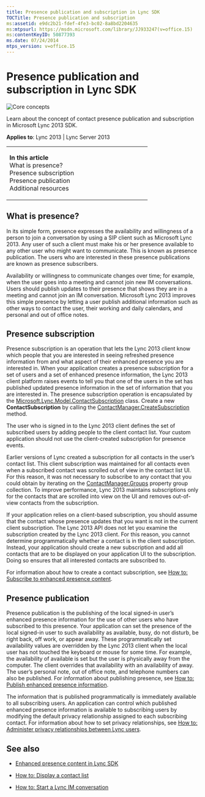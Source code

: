 ```yaml
---
title: Presence publication and subscription in Lync SDK
TOCTitle: Presence publication and subscription
ms:assetid: e9dc2b21-fdef-4fe3-bc02-8a8bd2204635
ms:mtpsurl: https://msdn.microsoft.com/library/JJ933247(v=office.15)
ms:contentKeyID: 50877393
ms.date: 07/24/2014
mtps_version: v=office.15
---
```


# Presence publication and subscription in Lync SDK

![Core concepts](images/JJ933133.mod_icon_CoreConcepts_long(Office.15).png "Core concepts")

Learn about the concept of contact presence publication and subscription in Microsoft Lync 2013 SDK.



**Applies to**: Lync 2013 | Lync Server 2013

<table>
<colgroup>
<col style="width: 50%" />
<col style="width: 50%" />
</colgroup>
<tbody>
<tr class="odd">
<td><p><strong>In this article</strong><br />
What is presence?<br />
Presence subscription<br />
Presence publication<br />
Additional resources</p></td>
<td><p></p>
<p></p></td>
</tr>
</tbody>
</table>

## What is presence?

In its simple form, presence expresses the availability and willingness of a person to join a conversation by using a SIP client such as Microsoft Lync 2013. Any user of such a client must make his or her presence available to any other user who might want to communicate. This is known as presence publication. The users who are interested in these presence publications are known as presence subscribers.

Availability or willingness to communicate changes over time; for example, when the user goes into a meeting and cannot join new IM conversations. Users should publish updates to their presence that shows they are in a meeting and cannot join an IM conversation. Microsoft Lync 2013 improves this simple presence by letting a user publish additional information such as other ways to contact the user, their working and daily calendars, and personal and out of office notes.

## Presence subscription

Presence subscription is an operation that lets the Lync 2013 client know which people that you are interested in seeing refreshed presence information from and what aspect of their enhanced presence you are interested in. When your application creates a presence subscription for a set of users and a set of enhanced presence information, the Lync 2013 client platform raises events to tell you that one of the users in the set has published updated presence information in the set of information that you are interested in. The presence subscription operation is encapsulated by the [Microsoft.Lync.Model.ContactSubscription](https://msdn.microsoft.com/library/jj268195\(v=office.15\)) class. Create a new **ContactSubscription** by calling the [ContactManager.CreateSubscription](https://msdn.microsoft.com/library/jj267359\(v=office.15\)) method.

The user who is signed in to the Lync 2013 client defines the set of subscribed users by adding people to the client contact list. Your custom application should not use the client-created subscription for presence events.

Earlier versions of Lync created a subscription for all contacts in the user’s contact list. This client subscription was maintained for all contacts even when a subscribed contact was scrolled out of view in the contact list UI. For this reason, it was not necessary to subscribe to any contact that you could obtain by iterating on the [ContactManager.Groups](https://msdn.microsoft.com/library/jj277988\(v=office.15\)) property group collection. To improve performance, Lync 2013 maintains subscriptions only for the contacts that are scrolled into view on the UI and removes out-of-view contacts from the subscription.

If your application relies on a client-based subscription, you should assume that the contact whose presence updates that you want is not in the current client subscription. The Lync 2013 API does not let you examine the subscription created by the Lync 2013 client. For this reason, you cannot determine programmatically whether a contact is in the client subscription. Instead, your application should create a new subscription and add all contacts that are to be displayed on your application UI to the subscription. Doing so ensures that all interested contacts are subscribed to.

For information about how to create a contact subscription, see [How to: Subscribe to enhanced presence content](how-to-subscribe-to-enhanced-presence-content.md).

## Presence publication

Presence publication is the publishing of the local signed-in user’s enhanced presence information for the use of other users who have subscribed to this presence. Your application can set the presence of the local signed-in user to such availability as available, busy, do not disturb, be right back, off work, or appear away. These programmatically set availability values are overridden by the Lync 2013 client when the local user has not touched the keyboard or mouse for some time. For example, the availability of available is set but the user is physically away from the computer. The client overrides that availability with an availability of away. The user’s personal note, out of office note, and telephone numbers can also be published. For information about publishing presence, see [How to: Publish enhanced presence information](how-to-publish-enhanced-presence-information.md).

The information that is published programmatically is immediately available to all subscribing users. An application can control which published enhanced presence information is available to subscribing users by modifying the default privacy relationship assigned to each subscribing contact. For information about how to set privacy relationships, see [How to: Administer privacy relationships between Lync users](how-to-administer-privacy-relationships-between-lync-users.md).

## See also

  - [Enhanced presence content in Lync SDK](enhanced-presence-content-in-lync-sdk.md)

  - [How to: Display a contact list](how-to-display-a-contact-list.md)

  - [How to: Start a Lync IM conversation](how-to-start-a-lync-im-conversation.md)

